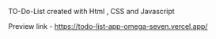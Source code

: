 TO-Do-List created with Html , CSS and Javascript 

Preview link - https://todo-list-app-omega-seven.vercel.app/
